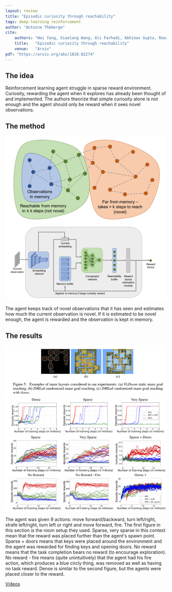 ```yaml
---
layout: review
title: "Episodic curiosity through reachability"
tags: deep-learning reinforcement
author: "Antoine Théberge"
cite:
    authors: "Wei Yang, Xiaolong Wang, Ali Farhadi, Abhinav Gupta, Roozbeh Mottaghi5"
    title:   "Episodic curiosity through reachability"
    venue:   "Arxiv"
pdf: "https://arxiv.org/abs/1810.02274"
---
```


## The idea

Reinforcement learning agent struggle in sparse reward environment. Curiosity, rewarding the agent when it explores has already been thought of and implemented. The authors theorize that simple curiosity alone is not enough and the agent should only be reward when it sees novel observations.

## The method

![](/deep-learning/images/episodic_curiosity_through_reachability/curiosity.png)
![](/deep-learning/images/episodic_curiosity_through_reachability/model.png)

The agent keeps track of novel observations that it has seen and estimates how much the current observation is novel. If it is estimated to be novel enough, the agent is rewarded and the observation is kept in memory.

## The results
![](/deep-learning/images/episodic_curiosity_through_reachability/rooms.png)
![](/deep-learning/images/episodic_curiosity_through_reachability/convergence.png)
![](/deep-learning/images/episodic_curiosity_through_reachability/reward.png)

The agent was given 9 actions: move forward/backward, turn left/right, strafe left/right, turn left or right and move forward, fire. The first figure in this section is the room setup they used. Sparse, very sparse in this context mean that the reward was placed further than the agent's spawn point. Sparse + doors means that keys were placed around the environment and the agent was rewarded for finding keys and opening doors. No reward means that the task completion bears no reward (to encourage exploration). No reward - fire means (quite unintuitively) that the agent had his fire action, which produces a blue circly thing, was removed as well as having no task reward. Dense is similar to the second figure, but the agents were placed closer to the reward.

[Videos](https://sites.google.com/view/episodic-curiosity)




